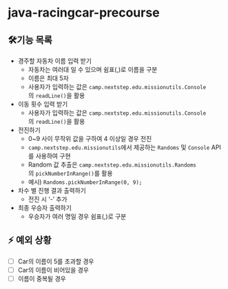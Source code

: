# java-racingcar-precourse

## 🛠️기능 목록

- 경주할 자동차 이름 입력 받기
    - 자동차는 여러대 일 수 있으며 쉼표(,)로 이름을 구분
    - 이름은 최대 5자
    - 사용자가 입력하는 값은 `camp.nextstep.edu.missionutils.Console`의 `readLine()`을 활용
- 이동 횟수 입력 받기
    - 사용자가 입력하는 값은 `camp.nextstep.edu.missionutils.Console`의 `readLine()`을 활용
- 전진하기
    - 0~9 사이 무작위 값을 구하여 4 이상일 경우 전진
    - `camp.nextstep.edu.missionutils`에서 제공하는 `Randoms` 및 `Console` API를 사용하여 구현
    - Random 값 추출은 `camp.nextstep.edu.missionutils.Randoms`의 `pickNumberInRange()`를 활용
    - 예시) `Randoms.pickNumberInRange(0, 9);`
- 차수 별 진행 결과 출력하기
    - 전진 시 ‘-’ 추가
- 최종 우승자 출력하기
    - 우승자가 여러 명일 경우 쉼표(,)로 구분

## ⚡ 예외 상황

- [ ]  Car의 이름이 5를 초과할 경우
- [ ]  Car의 이름이 비어있을 경우
- [ ]  이름이 중복될 경우